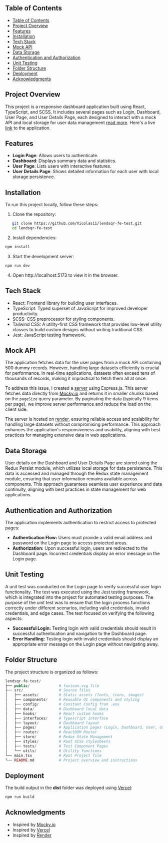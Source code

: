 ## Table of Contents

- [Table of Contents](#table-of-contents)
- [Project Overview](#project-overview)
- [Features](#features)
- [Installation](#installation)
- [Tech Stack](#tech-stack)
- [Mock API](#mock-api)
- [Data Storage](#data-storage)
- [Authentication and Authorization](#authentication-and-authorization)
- [Unit Testing](#unit-testing)
- [Folder Structure](#folder-structure)
- [Deployment](#deployment)
- [Acknowledgments](#acknowledgments)

## Project Overview
This project is a responsive dashboard application built using React, TypeScript, and SCSS. It includes several pages such as Login, Dashboard, User Page, and User Details Page, each designed to interact with a mock API and local storage for user data management [read more](https://docs.google.com/document/d/1G3pKi4uwbgFA0kfJJJh_5u1paEuCCldFHBCN3iZOLgw/edit?usp=sharing). Here's a live [link](https://victor-akoh-lendsqr-fe-test.vercel.app/) to the application.

## Features
- **Login Page**: Allows users to authenticate.
- **Dashboard**: Displays summary data and statistics.
- **User Page**: Lists users with interactive features.
- **User Details Page**: Shows detailed information for each user with local storage persistence.

## Installation
To run this project locally, follow these steps:

1. Clone the repository:
```bash
   git clone https://github.com/Vicolas11/lendsqr-fe-test.git
   cd lendsqr-fe-test
```
2. Install dependencies:
```bash
npm install
```
3. Start the development server:
```bash
npm run dev
```
4. Open http://localhost:5173 to view it in the browser.

## Tech Stack
- React: Frontend library for building user interfaces.
- TypeScript: Typed superset of JavaScript for improved developer productivity.
- SCSS: CSS preprocessor for styling components.
- Tailwind CSS: A utility-first CSS framework that provides low-level utility classes to build custom designs without writing traditional CSS.
- Jest: JavaScript testing framework.

## Mock API
The application fetches data for the user pages from a mock API containing 500 dummy records. However, handling large datasets efficiently is crucial for performance. In real-time applications, datasets often exceed tens of thousands of records, making it impractical to fetch them all at once. 

To address this issue, I created a [server](https://github.com/Vicolas11/lendsqr-mockyapi-be) using Express.js. This server fetches data directly from [Mocky.io](https://run.mocky.io/v3/ad281a0d-05ad-4e4f-a527-26603b13e6a8) and returns it in smaller chunks based on the `pageSize` query parameter. By paginating the data (typically 9 items per page), we improve server performance and reduce the load on the client side.

The server is hosted on [render](https://api-lendsqrmocky.onrender.com/data?page=1&pageSize=9), ensuring reliable access and scalability for handling large datasets without compromising performance. This approach enhances the application's responsiveness and usability, aligning with best practices for managing extensive data in web applications.

## Data Storage
User details on the Dashboard and User Details Page are stored using the Redux Persist module, which utilizes local storage for data persistence. This data is accessed and managed through the Redux state management module, ensuring that user information remains available across components. This approach guarantees seamless user experience and data continuity, aligning with best practices in state management for web applications.

## Authentication and Authorization
The application implements authentication to restrict access to protected pages:

- **Authentication Flow:** Users must provide a valid email address and password on the Login page to access protected areas.
- **Authorization:** Upon successful login, users are redirected to the Dashboard page. Incorrect credentials display an error message on the Login page.

## Unit Testing
A unit test was conducted on the Login page to verify successful user login functionality. The test was executed using the Jest testing framework, which is integrated into the project for automated testing purposes.
The purpose of the unit test was to ensure that the login process functions correctly under different scenarios, including valid credentials, invalid credentials, and edge cases. The test focused on verifying the following aspects:

- **Successful Login:** Testing login with valid credentials should result in successful authentication and navigation to the Dashboard page.
- **Error Handling:** Testing login with invalid credentials should display an appropriate error message on the Login page without navigating away.

## Folder Structure
The project structure is organized as follows:
```php
lendsqr-fe-test/
├── public/             # favicon.svg file
├── src/                # Source files
│   ├── assets/         # Static assets (fonts, icons, images)
│   ├── components/     # Reusable UI components and styling
│   ├── config/         # Constant Config from .env
│   ├── data/           # Dashboard local data
│   ├── hooks/          # React custom hooks
│   ├── interfaces/     # Typescript interface
│   ├── layout/         # Dashboard layout
│   ├── pages/          # Application pages (Login, Dashboard, User, UserDetail)
│   ├── router/         # ReactDOM Router
│   ├── store/          # Redux State Management
│   ├── styles/         # Root SCSS stylesheets
│   ├── tests/          # Test Component Pages
│   └── utils/          # Utility functions
└── main.tsx            # Root Project file
└── README.md           # Project overview and instructions
```

## Deployment
The build output in the **dist** folder was deployed using [Vercel](https://victor-akoh-lendsqr-fe-test.vercel.app/):

```bash
npm run build
```

## Acknowledgments
- Inspired by [Mocky.io](http://mocky.io/)
- Inspired by [Vercel](https://vercel.com/)
- Inspired by [Render](https://render.com/)
